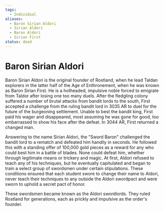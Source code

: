 ```yaml
---
tags:
  - Individual
aliases:
  - Baron Sirian Aldori
  - Sirian Aldori
  - Baron Aldori
  - Sirian First
status: dead
---
```

# Baron Sirian Aldori
Baron Sirian Aldori is the original founder of Rostland, when he lead Taldan explorers in the latter half of the Age of Enthronement, when he was known as Baron Sirian First. He is a hotheaded, impulsive noble forced to emigrate from Taldor after losing one too many duels. After the fledgling colony suffered a number of brutal attacks from bandit lords to the south, First accepted a challenge from the ruling bandit lord in 3035 AR to duel for the future of the burgeoning settlement. Unable to best the bandit king, First paid his wager and disappeared, most assuming he was gone for good, too embarrassed to show his face after the defeat. In 3044 AR, First returned a changed man.

Answering to the name Sirian Aldori, the "Sword Baron" challenged the bandit lord to a rematch and defeated him handily in seconds. He followed this with a standing offer of 100,000 gold pieces as a reward for any who could best him in a battle of blades. None could defeat him, whether through legitimate means or trickery and magic. At first, Aldori refused to teach any of his techniques, but he eventually capitulated and began to train a select group of swordsmen under certain stipulations. These conditions ensured that each student swore to change their name to Aldori, never teach their techniques to any outside the Aldori swordpact and were sworn to uphold a secret pact of honor.

These swordsmen became known as the Aldori swordlords. They ruled Rostland for generations, each as prickly and impulsive as the order's founder.
